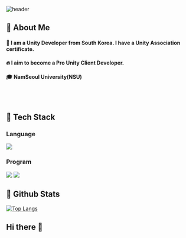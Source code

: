 
<div>
  
  <!--Header-->
  ![header](https://capsule-render.vercel.app/api?type=blur&color=gradient&height=300&section=header&text=Choi%20Soo%20A%20%F0%9F%A4%97)
  
</div>

<div>
  <!--Body-->
  
  ## 👀 About Me
  #### :raising_hand: I am a Unity Developer from South Korea. I have a Unity Association certificate.<br/>
  #### :fire: I aim to become a Pro Unity Client Developer.<br/>
  #### :mortar_board: NamSeoul University(NSU)
  <br/>
  <br/>
  
  ## 🧱 Tech Stack
  ### Language
  <!--C Sharp-->
 <img src="https://img.shields.io/badge/C%23-239120?style=flat-square&logo=csharp&logoColor=white"/>
  <br/>
  
  ### Program
  <!--Unity-->
  <img src="https://img.shields.io/badge/Unity-000000?style=flat-square&logo=unity&logoColor=white"/>
  <!--Unreal-->
  <img src="https://img.shields.io/badge/Unreal-0E1128?style=flat-square&logo=unrealengine&logoColor=white"/>
  <br/>
  
  <!--### ETC
  <!--Amazon AWS-->
  <!--<img src="https://img.shields.io/badge/Amazon AWS-232F3E?style=flat-square&logo=Amazon AWS&logoColor=white"/>
  <!--Slack-->
  <!--<img src="https://img.shields.io/badge/Slack-4A154B?style=flat-square&logo=Slack&logoColor=white"/>
  <!--MySQL-->
  <!--<img src="https://img.shields.io/badge/MySQL-4479A1?style=flat-square&logo=MySQL&logoColor=white"/>
  <br/>
  <br/>-->
  ## 🤔 Github Stats
  [![Top Langs](https://github-readme-stats.vercel.app/api/top-langs/?username=ChoiSooA)](https://github.com/anuraghazra/github-readme-stats)
  
</div>

## Hi there 👋

<!--
**ChoiSooA/ChoiSooA** is a ✨ _special_ ✨ repository because its `README.md` (this file) appears on your GitHub profile.

Here are some ideas to get you started:

- 🔭 I’m currently working on ...
- 🌱 I’m currently learning ...
- 👯 I’m looking to collaborate on ...
- 🤔 I’m looking for help with ...
- 💬 Ask me about ...
- 📫 How to reach me: ...
- 😄 Pronouns: ...
- ⚡ Fun fact: ...
-->

